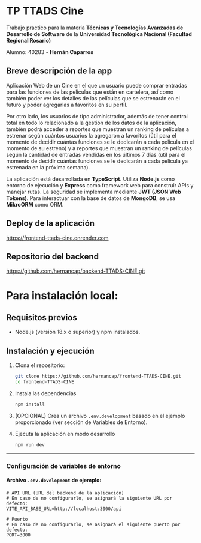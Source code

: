 # TP TTADS Cine
Trabajo practico para la materia **Técnicas y Tecnologías Avanzadas de Desarrollo de Software** de la **Universidad Tecnológica Nacional (Facultad Regional Rosario)**

Alumno: 40283 - **Hernán Caparros**

## Breve descripción de la app
Aplicación Web de un Cine en el que un usuario puede comprar entradas para las funciones de las películas que están en cartelera, así como también poder ver los detalles de las películas que se estrenarán en el futuro y poder agregarlas a favoritos en su perfil.

Por otro lado, los usuarios de tipo administrador, además de tener control total en todo lo relacionado a la gestión de los datos de la aplicación, también podrá acceder a reportes que muestran un ranking de películas a estrenar según cuántos usuarios la agregaron a favoritos (útil para el momento de decidir cuántas funciones se le dedicarán a cada película en el momento de su estreno) y a reportes que muestran un ranking de películas según la cantidad de entradas vendidas en los últimos 7 días (útil para el momento de decidir cuántas funciones se le dedicarán a cada película ya estrenada en la próxima semana).

La aplicación está desarrollada en **TypeScript**. Utiliza **Node.js** como entorno de ejecución y **Express** como framework web para construir APIs y manejar rutas. La seguridad se implementa mediante **JWT (JSON Web Tokens)**. Para interactuar con la base de datos de **MongoDB**, se usa **MikroORM** como ORM.

## Deploy de la aplicación
https://frontend-ttads-cine.onrender.com

## Repositorio del backend
https://github.com/hernancap/backend-TTADS-CINE.git

# Para instalación local:

## Requisitos previos
- Node.js (versión 18.x o superior) y npm instalados.

## Instalación y ejecución
1. Clona el repositorio:
   ```bash
   git clone https://github.com/hernancap/frontend-TTADS-CINE.git
   cd frontend-TTADS-CINE
   ```
2. Instala las dependencias
    ```bash
    npm install
    ```
3. (OPCIONAL) Crea un archivo `.env.development` basado en el ejemplo proporcionado (ver sección de Variables de Entorno). 

4. Ejecuta la aplicación en modo desarrollo
    ```bash
    npm run dev
    ```
---

### **Configuración de variables de entorno**
#### **Archivo `.env.development` de ejemplo:** 
```env
# API URL (URL del backend de la aplicación)
# En caso de no configurarlo, se asignará la siguiente URL por defecto:
VITE_API_BASE_URL=http://localhost:3000/api

# Puerto 
# En caso de no configurarlo, se asignará el siguiente puerto por defecto:
PORT=3000
```

